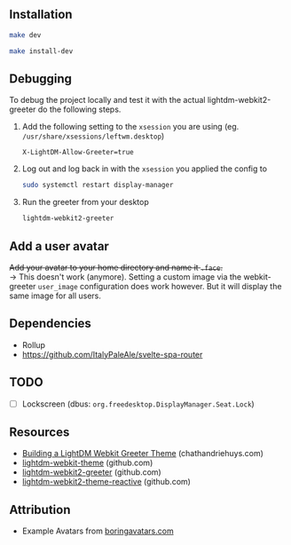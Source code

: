 ## Installation

```sh
make dev
```

```sh
make install-dev
```

## Debugging
To debug the project locally and test it with the actual lightdm-webkit2-greeter do the following steps.

1. Add the following setting to the `xsession` you are using (eg. `/usr/share/xsessions/leftwm.desktop`)
   ```
   X-LightDM-Allow-Greeter=true
   ```
1. Log out and log back in with the `xsession` you applied the config to
   ```sh
   sudo systemctl restart display-manager
   ```
1. Run the greeter from your desktop
   ```sh
   lightdm-webkit2-greeter
   ```

## Add a user avatar
~~Add your avatar to your home directory and name it `.face`.~~\
-> This doesn't work (anymore). Setting a custom image via the webkit-greeter `user_image` configuration does work however. But it will display the same image for all users.

## Dependencies
- Rollup
- https://github.com/ItalyPaleAle/svelte-spa-router

## TODO
- [ ] Lockscreen (dbus: `org.freedesktop.DisplayManager.Seat.Lock`)

## Resources
- [Building a LightDM Webkit Greeter Theme](https://www.chathandriehuys.com/blog/posts/2021/01/building-a-lightdm-webkit-greeter-theme/) (chathandriehuys.com)
- [lightdm-webkit-theme](https://github.com/cdriehuys/lightdm-webkit-theme) (github.com)
- [lightdm-webkit2-greeter](https://github.com/antergos/web-greeter) (github.com)
- [lightdm-webkit2-theme-reactive](https://github.com/gitneeraj/lightdm-webkit2-theme-reactive) (github.com)

## Attribution
- Example Avatars from [boringavatars.com](https://boringavatars.com/)